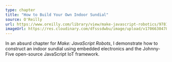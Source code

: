 ```yaml
---
type: chapter
title: "How to Build Your Own Indoor Sundial"
source: O'Reilly
url: https://www.oreilly.com/library/view/make-javascript-robotics/9781457186943
imageUrl: https://res.cloudinary.com/dfsssdwbu/image/upload/v1706630478/make-js-robots_ameacu.jpg
---
```


In an absurd chapter for _Make: JavaScript Robots_, I demonstrate how to construct an indoor sundial using embedded electronics and the Johnny-Five open-source JavaScript IoT framework.

